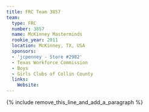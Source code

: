 ```yaml
---
title: FRC Team 3857
team:
  type: FRC
  number: 3857
  name: McKinney Masterminds
  rookie_year: 2011
  location: McKinney, TX, USA
  sponsors:
  - 'jcpenney - Store #2982'
  - Texas Workforce Commission
  - Boys
  - Girls Clubs of Collin County
  links:
    Website:
---
```


{% include remove_this_line_and_add_a_paragraph %}